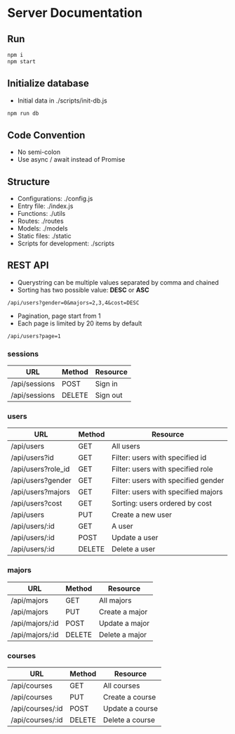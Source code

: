 # Server Documentation

## Run
```js
npm i
npm start
```

## Initialize database
* Initial data in ./scripts/init-db.js
```js
npm run db 
```

## Code Convention
* No semi-colon
* Use async / await instead of Promise

## Structure
* Configurations: ./config.js
* Entry file: ./index.js
* Functions: ./utils
* Routes: ./routes
* Models: ./models
* Static files: ./static
* Scripts for development: ./scripts

## REST API
* Querystring can be multiple values separated by comma and chained
* Sorting has two possible value: **DESC** or **ASC**
```
/api/users?gender=0&majors=2,3,4&cost=DESC
```
* Pagination, page start from 1
* Each page is limited by 20 items by default
```
/api/users?page=1
```

### sessions
| URL | Method | Resource |
| - | - | - |
| /api/sessions | POST | Sign in |
| /api/sessions | DELETE | Sign out |

### users
| URL | Method | Resource |
| - | - | - |
| /api/users | GET | All users |
| /api/users?id | GET | Filter: users with specified id |
| /api/users?role_id | GET | Filter: users with specified role |
| /api/users?gender | GET | Filter: users with specified gender 
| /api/users?majors | GET | Filter: users with specified majors |
| /api/users?cost | GET | Sorting: users ordered by cost |
| /api/users | PUT | Create a new user |
| /api/users/:id | GET | A user |
| /api/users/:id | POST | Update a user |
| /api/users/:id | DELETE | Delete a user |


### majors
| URL | Method | Resource |
| - | - | - |
| /api/majors | GET | All majors |
| /api/majors | PUT | Create a major |
| /api/majors/:id | POST | Update a major |
| /api/majors/:id | DELETE | Delete a major |

### courses
| URL | Method | Resource |
| - | - | - |
| /api/courses | GET | All courses |
| /api/courses | PUT | Create a course |
| /api/courses/:id | POST | Update a course |
| /api/courses/:id | DELETE | Delete a course |
